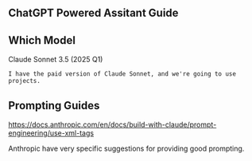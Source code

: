 ## ChatGPT Powered Assitant Guide

## Which Model

Claude Sonnet 3.5 (2025 Q1)

    I have the paid version of Claude Sonnet, and we're going to use projects.

## Prompting Guides

https://docs.anthropic.com/en/docs/build-with-claude/prompt-engineering/use-xml-tags

Anthropic have very specific suggestions for providing good prompting.